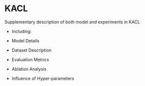 # KACL
Supplementary description of both model and experiments in KACL
- Including:

- Model Details
- Dataset Description
- Evaluation Metrics
- Ablation Analysis
- Influence of Hyper-parameters
